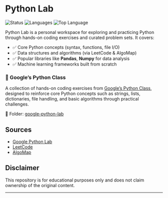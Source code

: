 # Python Lab

![Status](https://img.shields.io/badge/-Ongoing-F8B84F?style=flat&label=Project&labelColor=23555555)
![Languages](https://img.shields.io/github/languages/count/tmoesl/python-lab?label=Languages)
![Top Language](https://img.shields.io/github/languages/top/tmoesl/python-lab?color=white)

Python Lab is a personal workspace for exploring and practicing Python through hands-on coding exercises and curated problem sets. It covers:

- ✅ Core Python concepts (syntax, functions, file I/O)
- ✅ Data structures and algorithms (via LeetCode & AlgoMap)
- ✅ Popular libraries like **Pandas**, **Numpy** for data analysis
- ✅ Machine learning frameworks built from scratch


### 🧪 Google’s Python Class

A collection of hands-on coding exercises from [Google’s Python Class](https://developers.google.com/edu/python), designed to reinforce core Python concepts such as strings, lists, dictionaries, file handling, and basic algorithms through practical challenges.

📁 Folder: [google-python-lab](google-python-lab)

## Sources
- [Google Python Lab](google-python-lab)
- [LeetCode](https://leetcode.com/)
- [AlgoMap](https://algomap.io/)

## Disclaimer

This repository is for educational purposes only and does not claim ownership of the original content.

---